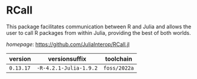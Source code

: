 # RCall

This package facilitates communication between R and Julia and allows the                  user to call R packages from within Julia, providing the best of both worlds.

*homepage*: <https://github.com/JuliaInterop/RCall.jl>

version | versionsuffix | toolchain
--------|---------------|----------
``0.13.17`` | ``-R-4.2.1-Julia-1.9.2`` | ``foss/2022a``
